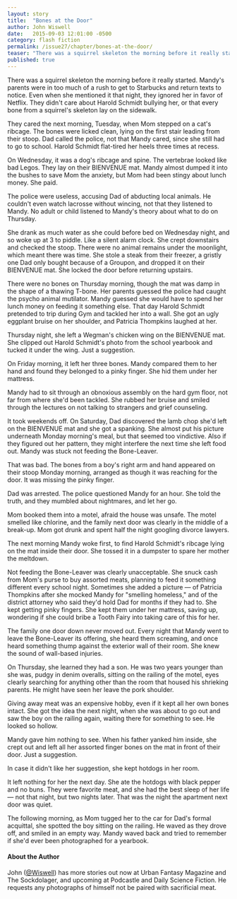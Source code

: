 ```yaml
---
layout: story
title:  "Bones at the Door"
author: John Wiswell
date:   2015-09-03 12:01:00 -0500
category: flash fiction
permalink: /issue27/chapter/bones-at-the-door/
teaser: "There was a squirrel skeleton the morning before it really started."
published: true
---
```


There was a squirrel skeleton the morning before it really started. Mandy's parents were in too much of a rush to get to Starbucks and return texts to notice. Even when she mentioned it that night, they ignored her in favor of Netflix. They didn't care about Harold Schmidt bullying her, or that every bone from a squirrel's skeleton lay on the sidewalk.

They cared the next morning, Tuesday, when Mom stepped on a cat's ribcage. The bones were licked clean, lying on the first stair leading from their stoop. Dad called the police, not that Mandy cared, since she still had to go to school. Harold Schmidt flat-tired her heels three times at recess.

On Wednesday, it was a dog's ribcage and spine. The vertebrae looked like bad Legos. They lay on their BIENVENUE mat. Mandy almost dumped it into the bushes to save Mom the anxiety, but Mom had been stingy about lunch money. She paid.

The police were useless, accusing Dad of abducting local animals. He couldn't even watch lacrosse without wincing, not that they listened to Mandy. No adult or child listened to Mandy's theory about what to do on Thursday.

She drank as much water as she could before bed on Wednesday night, and so woke up at 3 to piddle. Like a silent alarm clock. She crept downstairs and checked the stoop. There were no animal remains under the moonlight, which meant there was time. She stole a steak from their freezer, a gristly one Dad only bought because of a Groupon, and dropped it on their BIENVENUE mat. She locked the door before returning upstairs.

There were no bones on Thursday morning, though the mat was damp in the shape of a thawing T-bone. Her parents guessed the police had caught the psycho animal mutilator. Mandy guessed she would have to spend her lunch money on feeding it something else. That day Harold Schmidt pretended to trip during Gym and tackled her into a wall. She got an ugly eggplant bruise on her shoulder, and Patricia Thompkins laughed at her.

Thursday night, she left a Wegman's chicken wing on the BIENVENUE mat. She clipped out Harold Schmidt's photo from the school yearbook and tucked it under the wing. Just a suggestion.

On Friday morning, it left her three bones. Mandy compared them to her hand and found they belonged to a pinky finger. She hid them under her mattress.

Mandy had to sit through an obnoxious assembly on the hard gym floor, not far from where she'd been tackled. She rubbed her bruise and smiled through the lectures on not talking to strangers and grief counseling.

It took weekends off. On Saturday, Dad discovered the lamb chop she'd left on the BIENVENUE mat and she got a spanking. She almost put his picture underneath Monday morning's meal, but that seemed too vindictive. Also if they figured out her pattern, they might interfere the next time she left food out. Mandy was stuck not feeding the Bone-Leaver.

That was bad. The bones from a boy's right arm and hand appeared on their stoop Monday morning, arranged as though it was reaching for the door. It was missing the pinky finger.

Dad was arrested. The police questioned Mandy for an hour. She told the truth, and they mumbled about nightmares, and let her go.

Mom booked them into a motel, afraid the house was unsafe. The motel smelled like chlorine, and the family next door was clearly in the middle of a break-up. Mom got drunk and spent half the night googling divorce lawyers.

The next morning Mandy woke first, to find Harold Schmidt's ribcage lying on the mat inside their door. She tossed it in a dumpster to spare her mother the meltdown.

Not feeding the Bone-Leaver was clearly unacceptable. She snuck cash from Mom's purse to buy assorted meats, planning to feed it something different every school night. Sometimes she added a picture — of Patricia Thompkins after she mocked Mandy for "smelling homeless," and of the district attorney who said they'd hold Dad for months if they had to. She kept getting pinky fingers. She kept them under her mattress, saving up, wondering if she could bribe a Tooth Fairy into taking care of this for her.

The family one door down never moved out. Every night that Mandy went to leave the Bone-Leaver its offering, she heard them screaming, and once heard something thump against the exterior wall of their room. She knew the sound of wall-based injuries.

On Thursday, she learned they had a son. He was two years younger than she was, pudgy in denim overalls, sitting on the railing of the motel, eyes clearly searching for anything other than the room that housed his shrieking parents. He might have seen her leave the pork shoulder.

Giving away meat was an expensive hobby, even if it kept all her own bones intact. She got the idea the next night, when she was about to go out and saw the boy on the railing again, waiting there for something to see. He looked so hollow.

Mandy gave him nothing to see. When his father yanked him inside, she crept out and left all her assorted finger bones on the mat in front of their door. Just a suggestion.

In case it didn't like her suggestion, she kept hotdogs in her room.

It left nothing for her the next day. She ate the hotdogs with black pepper and no buns. They were favorite meat, and she had the best sleep of her life — not that night, but two nights later. That was the night the apartment next door was quiet.

The following morning, as Mom tugged her to the car for Dad's formal acquittal, she spotted the boy sitting on the railing. He waved as they drove off, and smiled in an empty way. Mandy waved back and tried to remember if she'd ever been photographed for a yearbook.

#### About the Author

John ([@Wiswell](https://twitter.com/wiswell)) has more stories out now at Urban Fantasy Magazine and The Sockdolager, and upcoming at Podcastle and Daily Science Fiction. He requests any photographs of himself not be paired with sacrificial meat.
